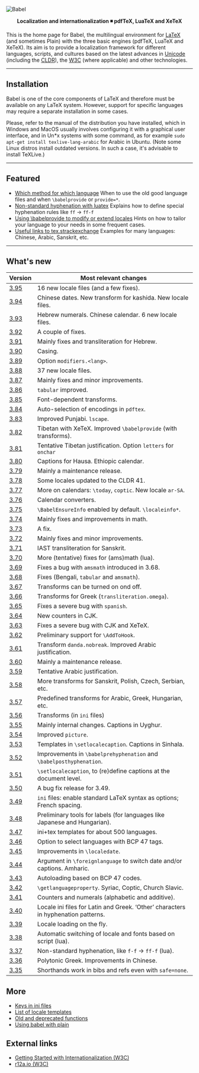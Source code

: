 ![Babel](media/babel-top.png)

<p align='center'>
<strong>Localization and internationalization ◾ pdfTeX, LuaTeX and XeTeX</strong>
</p>

This is the home page for Babel, the multilingual environment for
[LaTeX](https://www.latex-project.org/)
(and sometimes Plain) with the three basic engines (pdfTeX, LuaTeX and
XeTeX). Its aim is to provide a localization framework for different
languages, scripts, and cultures based on the latest advances in
[Unicode](https://home.unicode.org/) (including the
[CLDR](http://cldr.unicode.org/)), the
[W3C](https://www.w3.org/groups/wg/i18n-core/publications) (where
applicable) and other technologies.

-----------------------

## Installation

Babel is one of the core components of LaTeX and therefore must be
available on any LaTeX system. However, support for specific languages
may require a separate installation in some cases.

Please, refer to the manual of the distribution you have installed,
which in Windows and MacOS usually involves configuring it with a
graphical user interface, and in Un*x systems with some command, as for
example `sudo apt-get install texlive-lang-arabic` for Arabic in
Ubuntu. (Note some Linux distros install outdated versions. In such a
case, it's advisable to install TeXLive.)

-----------------------

## Featured 

* [Which method for which language](guides/which-method-for-which-language.html)
  When to use the old good language files and when `\babelprovide` or `provide=*`.
* [Non-standard hyphenation with  luatex](guides/non-standard-hyphenation-with-luatex.html)
  Explains how to define special hyphenation rules like `ff` → `ff-f`
* [Using \babelprovide to modify or extend locales](guides/using-babelprovide-to-modify-or-extend-locales.html)
  Hints on how to tailor your language to your needs in some frequent cases.
* [Useful links to tex.strackexchange](guides/useful-links-to-tex.stackexchange.html)
  Examples for many languages: Chinese, Arabic, Sanskrit, etc.

---------------------------

## What's new 

| Version | Most relevant changes
| --- | --- |
| [3.95](news/whats-new-in-babel-3.95.html) | 16 new locale files (and a few fixes). |
| [3.94](news/whats-new-in-babel-3.94.html) | Chinese dates. New transform for kashida. New locale files. |
| [3.93](news/whats-new-in-babel-3.93.html) | Hebrew numerals. Chinese calendar. 6 new locale files. |
| [3.92](news/whats-new-in-babel-3.92.html) | A couple of fixes.|
| [3.91](news/whats-new-in-babel-3.91.html) | Mainly fixes and transliteration for Hebrew.|
| [3.90](news/whats-new-in-babel-3.90.html) | Casing.|
| [3.89](news/whats-new-in-babel-3.89.html) | Option `modifiers.<lang>`.|
| [3.88](news/whats-new-in-babel-3.88.html) | 37 new locale files. |
| [3.87](news/whats-new-in-babel-3.87.html) | Mainly fixes and minor improvements. |
| [3.86](news/whats-new-in-babel-3.86.html) | `tabular` improved. |
| [3.85](news/whats-new-in-babel-3.85.html) | Font-dependent transforms. |
| [3.84](news/whats-new-in-babel-3.84.html) | Auto-selection of encodings in `pdftex`. |
| [3.83](news/whats-new-in-babel-3.83.html) | Improved Punjabi. `lscape`. |
| [3.82](news/whats-new-in-babel-3.82.html) | Tibetan with XeTeX. Improved `\babelprovide` (with transforms).|
| [3.81](news/whats-new-in-babel-3.81.html) | Tentative Tibetan justification. Option `letters` for `onchar`|
| [3.80](news/whats-new-in-babel-3.80.html) | Captions for Hausa. Ethiopic calendar. |
| [3.79](news/whats-new-in-babel-3.79.html) | Mainly a maintenance release. |
| [3.78](news/whats-new-in-babel-3.78.html) | Some locales updated to the CLDR 41. |
| [3.77](news/whats-new-in-babel-3.77.html) | More on calendars: `\today`, `coptic`. New locale `ar-SA`. |
| [3.76](news/whats-new-in-babel-3.76.html) | Calendar converters. |
| [3.75](news/whats-new-in-babel-3.75.html) | `\BabelEnsureInfo` enabled by default. `\localeinfo*`. |
| [3.74](news/whats-new-in-babel-3.74.html) | Mainly fixes and improvements in math. |
| [3.73](news/whats-new-in-babel-3.73.html) | A fix. |
| [3.72](news/whats-new-in-babel-3.72.html) | Mainly fixes and minor improvements. |
| [3.71](news/whats-new-in-babel-3.71.html) | IAST transliteration for Sanskrit. |
| [3.70](news/whats-new-in-babel-3.70.html) | More (tentative) fixes for (ams)math (lua). |
| [3.69](news/whats-new-in-babel-3.69.html) | Fixes a bug with `amsmath` introduced in 3.68. |
| [3.68](news/whats-new-in-babel-3.68.html) | Fixes (Bengali, `tabular` and `amsmath`). |
| [3.67](news/whats-new-in-babel-3.67.html) | Transforms can be turned on ond off. |
| [3.66](news/whats-new-in-babel-3.66.html) | Transforms for Greek (`transliteration.omega`). |
| [3.65](news/whats-new-in-babel-3.65.html) | Fixes a severe bug with `spanish`. |
| [3.64](news/whats-new-in-babel-3.64.html) | New counters in CJK.  |
| [3.63](news/whats-new-in-babel-3.63.html) | Fixes a severe bug with CJK and XeTeX. |
| [3.62](news/whats-new-in-babel-3.62.html) | Preliminary support for `\AddToHook`. |
| [3.61](news/whats-new-in-babel-3.61.html) | Transform `danda.nobreak`. Improved Arabic justification. |
| [3.60](news/whats-new-in-babel-3.60.html) | Mainly a maintenance release. |
| [3.59](news/whats-new-in-babel-3.59.html) | Tentative Arabic justification. |
| [3.58](news/whats-new-in-babel-3.58.html) | More transforms for Sanskrit, Polish, Czech, Serbian, etc. |
| [3.57](news/whats-new-in-babel-3.57.html) | Predefined transforms for Arabic, Greek, Hungarian, etc. |
| [3.56](news/whats-new-in-babel-3.56.html) | Transforms (in `ini` files) |
| [3.55](news/whats-new-in-babel-3.55.html) | Mainly internal changes. Captions in Uyghur. |
| [3.54](news/whats-new-in-babel-3.54.html) | Improved `picture`. |
| [3.53](news/whats-new-in-babel-3.53.html) | Templates in `\setlocalecaption`. Captions in Sinhala. |
| [3.52](news/whats-new-in-babel-3.52.html) | Improvements in `\babelprehyphenation` and `\babelposthyphenation`. |
| [3.51](news/whats-new-in-babel-3.51.html) | `\setlocalecaption`, to (re)define captions at the document level. |
| [3.50](news/whats-new-in-babel-3.50.html) | A bug fix release for 3.49. |
| [3.49](news/whats-new-in-babel-3.49.html) | `ini` files: enable standard LaTeX syntax as options; French spacing. |
| [3.48](news/whats-new-in-babel-3.48.html) | Preliminary tools for labels (for languages like Japanese and Hungarian). |
| [3.47](news/whats-new-in-babel-3.47.html) | ini+tex templates for about 500 languages.  |
| [3.46](news/whats-new-in-babel-3.46.html) | Option to select languages with BCP 47 tags. |
| [3.45](news/whats-new-in-babel-3.45.html) | Improvements in `\localedate`. |
| [3.44](news/whats-new-in-babel-3.44.html) | Argument in `\foreignlanguage` to switch date and/or captions. Amharic. |
| [3.43](news/whats-new-in-babel-3.43.html) | Autoloading based on BCP 47 codes. |
| [3.42](news/whats-new-in-babel-3.42.html) | `\getlanguageproperty`. Syriac, Coptic, Church Slavic. |
| [3.41](news/whats-new-in-babel-3.41.html) | Counters and numerals (alphabetic and additive). |
| [3.40](news/whats-new-in-babel-3.40.html) | Locale ini files for Latin and Greek. ‘Other’ characters in hyphenation patterns. |
| [3.39](news/whats-new-in-babel-3.39.html) | Locale loading on the fly. |
| [3.38](news/whats-new-in-babel-3.38.html) | Automatic switching of locale and fonts based on script (lua). |
| [3.37](news/whats-new-in-babel-3.37.html) | Non-standard hyphenation, like `f-f` → `ff-f` (lua). |
| [3.36](news/whats-new-in-babel-3.36.html) | Polytonic Greek. Improvements in Chinese. |
| [3.35](news/whats-new-in-babel-3.35.html) | Shorthands work in bibs and refs even with `safe=none`. |

## More

* [Keys in ini files](guides/keys-in-ini-files.html)
* [List of locale templates](guides/list-of-locale-templates.html)
* [Old and deprecated functions](guides/old-and-deprecated-functions.html)
* [Using babel with plain](guides/using-babel-with-plain.html)

## External links

* [Getting Started with Internationalization
  (W3C)](https://www.w3.org/International/i18n-drafts/getting-started/index.html)
* [r12a.io (W3C)](https://r12a.github.io/)